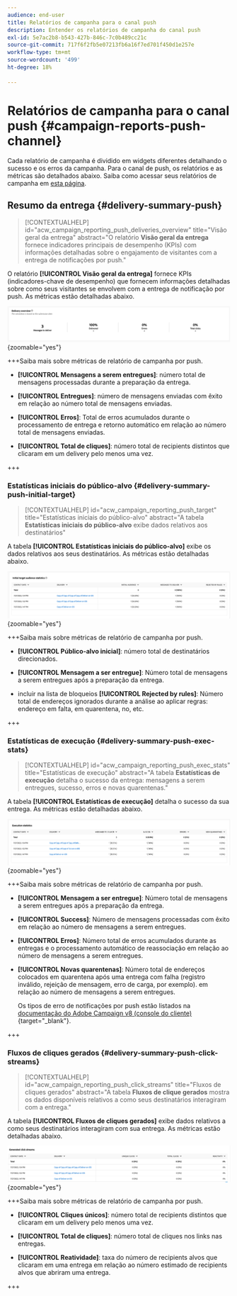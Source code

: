 ```yaml
---
audience: end-user
title: Relatórios de campanha para o canal push
description: Entender os relatórios de campanha do canal push
exl-id: 5e7ac2b8-b543-427b-846c-7c0b489cc21c
source-git-commit: 717f6f2fb5e07213fb6a16f7ed701f450d1e257e
workflow-type: tm+mt
source-wordcount: '499'
ht-degree: 18%

---
```


# Relatórios de campanha para o canal push {#campaign-reports-push-channel}

Cada relatório de campanha é dividido em widgets diferentes detalhando o sucesso e os erros da campanha. Para o canal de push, os relatórios e as métricas são detalhados abaixo. Saiba como acessar seus relatórios de campanha em [esta página](campaign-reports.md).

## Resumo da entrega {#delivery-summary-push}

>[!CONTEXTUALHELP]
>id="acw_campaign_reporting_push_deliveries_overview"
>title="Visão geral da entrega"
>abstract="O relatório **Visão geral da entrega** fornece indicadores principais de desempenho (KPIs) com informações detalhadas sobre o engajamento de visitantes com a entrega de notificações por push."

O relatório **[!UICONTROL Visão geral da entrega]** fornece KPIs (indicadores-chave de desempenho) que fornecem informações detalhadas sobre como seus visitantes se envolvem com a entrega de notificação por push. As métricas estão detalhadas abaixo.

![](assets/campaign-reporting-push-summary.png){zoomable="yes"}


+++Saiba mais sobre métricas de relatório de campanha por push.

* **[!UICONTROL Mensagens a serem entregues]**: número total de mensagens processadas durante a preparação da entrega.

* **[!UICONTROL Entregues]**: número de mensagens enviadas com êxito em relação ao número total de mensagens enviadas.

* **[!UICONTROL Erros]**: Total de erros acumulados durante o processamento de entrega e retorno automático em relação ao número total de mensagens enviadas.

* **[!UICONTROL Total de cliques]**: número total de recipients distintos que clicaram em um delivery pelo menos uma vez.

+++

### Estatísticas iniciais do público-alvo {#delivery-summary-push-initial-target}


>[!CONTEXTUALHELP]
>id="acw_campaign_reporting_push_target"
>title="Estatísticas iniciais do público-alvo"
>abstract="A tabela **Estatísticas iniciais do público-alvo** exibe dados relativos aos destinatários"

A tabela **[!UICONTROL Estatísticas iniciais do público-alvo]** exibe os dados relativos aos seus destinatários. As métricas estão detalhadas abaixo.

![](assets/campaign-reporting-push-target.png){zoomable="yes"}


+++Saiba mais sobre métricas de relatório de campanha por push.

* **[!UICONTROL Público-alvo inicial]**: número total de destinatários direcionados.

* **[!UICONTROL Mensagem a ser entregue]**: Número total de mensagens a serem entregues após a preparação da entrega.

* incluir na lista de bloqueios **[!UICONTROL Rejected by rules]**: Número total de endereços ignorados durante a análise ao aplicar regras: endereço em falta, em quarentena, no, etc.

+++

### Estatísticas de execução {#delivery-summary-push-exec-stats}

>[!CONTEXTUALHELP]
>id="acw_campaign_reporting_push_exec_stats"
>title="Estatísticas de execução"
>abstract="A tabela **Estatísticas de execução** detalha o sucesso da entrega: mensagens a serem entregues, sucesso, erros e novas quarentenas."

A tabela **[!UICONTROL Estatísticas de execução]** detalha o sucesso da sua entrega. As métricas estão detalhadas abaixo.

![](assets/campaign-reporting-push-exec.png){zoomable="yes"}

+++Saiba mais sobre métricas de relatório de campanha por push.

* **[!UICONTROL Mensagem a ser entregue]**: Número total de mensagens a serem entregues após a preparação da entrega.

* **[!UICONTROL Success]**: Número de mensagens processadas com êxito em relação ao número de mensagens a serem entregues.

* **[!UICONTROL Erros]**: Número total de erros acumulados durante as entregas e o processamento automático de reassociação em relação ao número de mensagens a serem entregues.

* **[!UICONTROL Novas quarentenas]**: Número total de endereços colocados em quarentena após uma entrega com falha (registro inválido, rejeição de mensagem, erro de carga, por exemplo). em relação ao número de mensagens a serem entregues.

  Os tipos de erro de notificações por push estão listados na [documentação do Adobe Campaign v8 (console do cliente)](https://experienceleague.adobe.com/docs/campaign/campaign-v8/send/failures/delivery-failures.html#push-error-types){target="_blank"}.

+++

### Fluxos de cliques gerados {#delivery-summary-push-click-streams}

>[!CONTEXTUALHELP]
>id="acw_campaign_reporting_push_click_streams"
>title="Fluxos de cliques gerados"
>abstract="A tabela **Fluxos de clique gerados** mostra os dados disponíveis relativos a como seus destinatários interagiram com a entrega."

A tabela **[!UICONTROL Fluxos de cliques gerados]** exibe dados relativos a como seus destinatários interagiram com sua entrega. As métricas estão detalhadas abaixo.

![](assets/campaign-reporting-push-clicks.png){zoomable="yes"}

+++Saiba mais sobre métricas de relatório de campanha por push.

* **[!UICONTROL Cliques únicos]**: número total de recipients distintos que clicaram em um delivery pelo menos uma vez.

* **[!UICONTROL Total de cliques]**: número total de cliques nos links nas entregas.

* **[!UICONTROL Reatividade]**: taxa do número de recipients alvos que clicaram em uma entrega em relação ao número estimado de recipients alvos que abriram uma entrega.

+++
